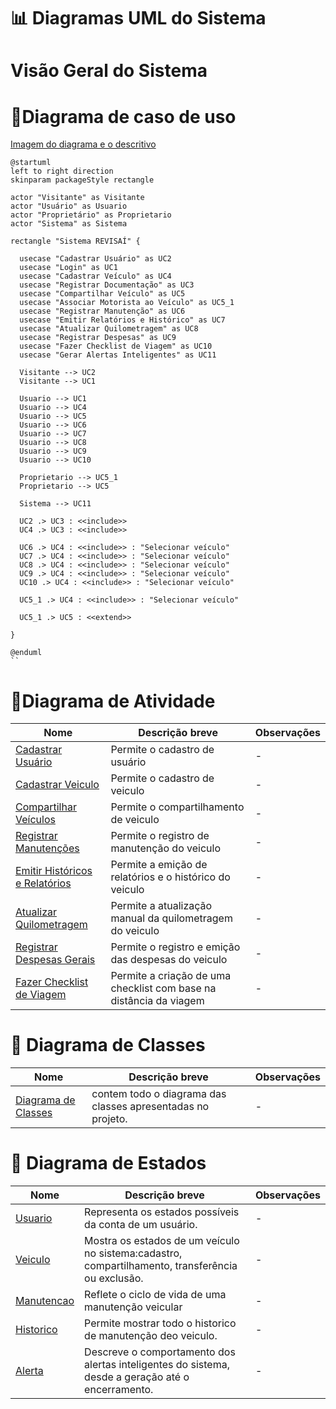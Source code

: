 # 📊 Diagramas UML do Sistema

# Visão Geral do Sistema

# 🔹Diagrama de caso de uso

[Imagem do diagrama e o descritivo](./casoDeUso/UC_Diagrama_VisaoGeral.md) 

```puml
@startuml
left to right direction
skinparam packageStyle rectangle

actor "Visitante" as Visitante
actor "Usuário" as Usuario
actor "Proprietário" as Proprietario
actor "Sistema" as Sistema

rectangle "Sistema REVISAÍ" {

  usecase "Cadastrar Usuário" as UC2
  usecase "Login" as UC1
  usecase "Cadastrar Veículo" as UC4
  usecase "Registrar Documentação" as UC3
  usecase "Compartilhar Veículo" as UC5
  usecase "Associar Motorista ao Veículo" as UC5_1
  usecase "Registrar Manutenção" as UC6
  usecase "Emitir Relatórios e Histórico" as UC7
  usecase "Atualizar Quilometragem" as UC8
  usecase "Registrar Despesas" as UC9
  usecase "Fazer Checklist de Viagem" as UC10
  usecase "Gerar Alertas Inteligentes" as UC11

  Visitante --> UC2
  Visitante --> UC1

  Usuario --> UC1
  Usuario --> UC4
  Usuario --> UC5
  Usuario --> UC6
  Usuario --> UC7
  Usuario --> UC8
  Usuario --> UC9
  Usuario --> UC10

  Proprietario --> UC5_1
  Proprietario --> UC5

  Sistema --> UC11

  UC2 .> UC3 : <<include>>
  UC4 .> UC3 : <<include>>

  UC6 .> UC4 : <<include>> : "Selecionar veículo"
  UC7 .> UC4 : <<include>> : "Selecionar veículo"
  UC8 .> UC4 : <<include>> : "Selecionar veículo"
  UC9 .> UC4 : <<include>> : "Selecionar veículo"
  UC10 .> UC4 : <<include>> : "Selecionar veículo"

  UC5_1 .> UC4 : <<include>> : "Selecionar veículo"

  UC5_1 .> UC5 : <<extend>>

}

@enduml
``
```

# 🔹Diagrama de Atividade

| Nome                               | Descrição breve             | Observações |
| ---------------------------------- | --------------------------- | ----------- |
| [Cadastrar Usuário](./atividade/UC_Cadastro_Usuário.md) | Permite o cadastro de usuário | -           |
| [Cadastrar Veiculo](./atividade/UC_Cadastro_Veículo.md) | Permite o cadastro de veiculo | -           |
| [Compartilhar Veículos](./atividade/UC_Compartilhar_Veículo.md) | Permite o compartilhamento de veiculo | -           |
| [Registrar Manutenções](./atividade/UC_Manutenção.md) | Permite o registro de manutenção do veiculo | -           |
| [Emitir Históricos e Relatórios](./atividade/UC_Emitir_Relatório.md) | Permite a emição de relatórios e o histórico do veiculo | -           |
| [Atualizar Quilometragem](./atividade/UC_Quilometragem.md) | Permite a atualização manual da quilometragem do veiculo | -           |
| [Registrar Despesas Gerais](./atividade/UC_Registro_Despesas.md) | Permite o registro e emição das despesas do veiculo | -           |
| [Fazer Checklist de Viagem](./atividade/UC_Checklist.md) | Permite a criação de uma checklist com base na distância da viagem | -           |


# 🔹 Diagrama de Classes

| Nome                                     | Descrição breve                                               | Observações |
|------------------------------------------|----------------------------------------------------------------|-------------|
| [Diagrama de Classes](./classe/Diagrama_Classes.md)               | contem todo o diagrama das classes apresentadas no projeto. | -           |



# 🔹 Diagrama de Estados

| Nome                                     | Descrição breve                                               | Observações |
|------------------------------------------|----------------------------------------------------------------|-------------|
| [Usuario](./estado/DE_usuario.md)               | Representa os estados possíveis da conta de um usuário. | -           |
| [Veiculo](./estado/DE_Veiculo.md)               | Mostra os estados de um veículo no sistema:cadastro, compartilhamento, transferência ou exclusão.         | -           |
| [Manutencao](./estado/DE_Manutencao.md)         | Reflete o ciclo de vida de uma manutenção veicular      | -           |
| [Historico](./estado/DE_H_Manutencao.md)        | Permite mostrar todo o historico de manutenção deo veiculo. | -           |
| [Alerta](./estado/DE_AL_Manutencao.md)          | Descreve o comportamento dos alertas inteligentes do sistema, desde a geração até o encerramento. | -           |

